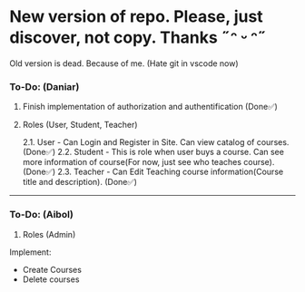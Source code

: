 # New version of repo. Please, just discover, not copy. Thanks ˶ᵔ ᵕ ᵔ˶
Old version is dead. Because of me. (Hate git in vscode now)

### To-Do: (Daniar)
1. Finish implementation of authorization and authentification (Done✅)
   
2. Roles (User, Student, Teacher)
   
   2.1. User - Can Login and Register in Site. Can view catalog of courses. (Done✅)
   2.2. Student - This is role when user buys a course. Can see more information of course(For now, just see who teaches course). (Done✅)
   2.3. Teacher - Can Edit Teaching course information(Course title and description). (Done✅)

--------------------

### To-Do: (Aibol)
1. Roles (Admin)

Implement: 
- Create Courses
- Delete courses



